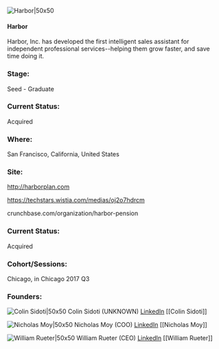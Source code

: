

![Harbor|50x50](https://apimg.techstars.com/connect/images/image_files/59c2ca7ec9aec75f83000008/original/logo_dark_Square.png)

#### Harbor
Harbor, Inc. has developed the first intelligent sales assistant for independent professional services--helping them grow faster, and save time doing it.

### Stage: 
Seed - Graduate 

### Current Status: 
Acquired

### Where:
San Francisco, California, United States

### Site:
http://harborplan.com

https://techstars.wistia.com/medias/oj2o7hdrcm

crunchbase.com/organization/harbor-pension

### Current Status: 
Acquired

### Cohort/Sessions: 
Chicago, in Chicago 2017 Q3

### Founders: 

![Colin Sidoti|50x50](https://apimg.techstars.com/connect/images/image_files/59c2ac37c9aec75f83000001/original/IMG_0601.JPG) Colin Sidoti (UNKNOWN) [LinkedIn](https://linkedin.com/in/colin-sidoti-751a219) [[Colin Sidoti]]

![Nicholas Moy|50x50](https://apimg.techstars.com/connect/images/image_files/59c2abf5c9aec75f83000000/original/IMG_0603_%282%29.JPG) Nicholas Moy (COO) [LinkedIn](https://linkedin.com/in/nicholas-moy-5a982122) [[Nicholas Moy]]

![William Rueter|50x50](https://apimg.techstars.com/connect/images/image_files/59bc0b55c9aec7160400009f/original/Billypicture.png) William Rueter (CEO) [LinkedIn](https://linkedin.com/in/william-rueter-95117b2b) [[William Rueter]]


